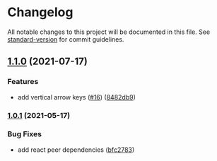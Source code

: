 # Changelog

All notable changes to this project will be documented in this file. See [standard-version](https://github.com/conventional-changelog/standard-version) for commit guidelines.

## [1.1.0](https://github.com/dangoo/roving-ux-react/compare/v1.0.1...v1.1.0) (2021-07-17)


### Features

* add vertical arrow keys ([#16](https://github.com/dangoo/roving-ux-react/issues/16)) ([8482db9](https://github.com/dangoo/roving-ux-react/commit/8482db926cebf242543dedbdc55fa59e8f0b32fb))

### [1.0.1](https://github.com/dangoo/roving-ux-react/compare/v1.0.0...v1.0.1) (2021-05-17)

### Bug Fixes

- add react peer dependencies ([bfc2783](https://www.github.com/Dangoo/roving-ux-react/commit/bfc2783700a4d7ac629bf509a3bd9570d833904d))

